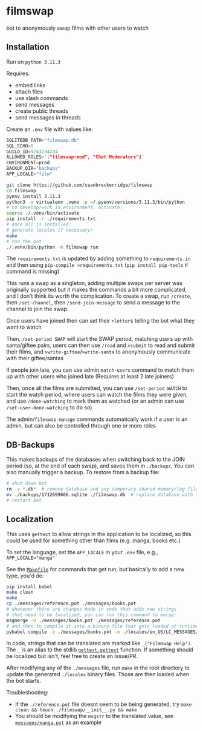 # filmswap

bot to anonymously swap films with other users to watch

## Installation

Run on `python 3.11.3`

Requires:

- embed links
- attach files
- use slash commands
- send messages
- create public threads
- send messages in threads

Create an `.env` file with values like:

```c
SQLITEDB_PATH="filmswap.db"
SQL_ECHO=0
GUILD_ID=9243234234
ALLOWED_ROLES='["filmswap-mod", "Chat Moderators"]'
ENVIRONMENT=prod
BACKUP_DIR="backups"
APP_LOCALE="film"
```

```bash
git clone https://github.com/seanbreckenridge/filmswap
cd filmswap
pyenv install 3.11.3
python3 -m virtualenv .venv -p ~/.pyenv/versions/3.11.3/bin/python
# to develop/work in environment, activate:
source ./.venv/bin/activate
pip install -r ./requirements.txt
# once all is installed:
# generate locales if necessary:
make
# run the bot
./.venv/bin/python -m filmswap run
```

The `requirements.txt` is updated by adding something to `requirements.in` and then using `pip-compile >requirements.txt` (`pip install pip-tools` if command is missing)

This runs a swap as a singleton, adding multiple swaps per server was originally supported but it makes the commands a bit more complicated, and I don't think its worth the complication.
To create a swap, run `/create`, then `/set-channel`, then `/send-join-message` to send a message to the channel to join the swap.

Once users have joined then can set their `>letter`s telling the bot what they want to watch

Then, `/set-period SWAP` will start the SWAP period, matching users up with santa/giftee pairs, users can then use `/read` and `>submit` to read and submit their films, and `>write-giftee`/`>write-santa` to anonymously communicate with their giftee/santas

If people join late, you can use admin `match-users` command to match them up with other users who joined late (Requires at least 2 late joiners)

Then, once all the films are submitted, you can use `/set-period WATCH` to start the watch period, where users can watch the films they were given, and use `/done-watching` to mark them as watched (or an admin can use `/set-user-done-watching` to do so)

The admin/`filmswap-manage` commands automatically work if a user is an admin, but can also be controlled through one or more roles

## DB-Backups

This makes backups of the databases when switching back to the JOIN period (so, at the end of each swap), and saves them in `./backups`. You can also manually trigger a backup. To restore from a backup file:

```bash
# shut down bot
rm -v *.db*  # remove database and any temporary shared memory/log files for the db
mv ./backups/1712699606.sqlite ./filmswap.db  # replace database with the newest file
# restart bot
```

## Localization

This uses `gettext` to allow strings in the application to be localized, so this could be used for something other than films (e.g. manga, books etc.)

To set the language, set the `APP_LOCALE` in your `.env` file, e.g., `APP_LOCALE="manga"`

See the [`Makefile`](./Makefile) for commands that get run, but basically to add a new type, you'd do:

```bash
pip install babel
make clean
make
cp ./messages/reference.pot ./messages/books.pot
# whenever there are changes made in code that adds new strings
# that need to be localized, you can run this command to merge: 
msgmerge -U ./messages/books.pot ./messages/reference.pot
# and then to compile it into a binary file that gets loaded at runtime:
pybabel compile -i ./messages/books.pot -o ./locales/en_US/LC_MESSAGES/books.mo
```

In code, strings that can be translated are marked like `_("Filmswap Help")`. The `_` is an alias to the stdlib [`gettext.gettext`](https://docs.python.org/3/library/gettext.html) function. If something should be localized but isn't, feel free to create an Issue/PR.

After modifying any of the `./messages` file, run `make` in the root directory to update the generated `./locales` binary files. Those are then loaded when the bot starts.

Troubleshooting:

- If the `./reference.pot` file doesnt seem to be being generated, try `make clean && touch ./filmswap/__init__.py && make`
- You should be modifying the `msgstr` to the translated value, see [`messages/manga.pot`](./messages/manga.pot) as an example

